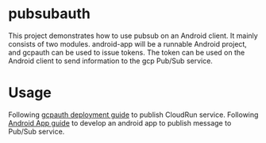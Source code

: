 # pubsubauth
This project demonstrates how to use pubsub on an Android client. It mainly consists of two modules. android-app will be a runnable Android project, and gcpauth can be used to issue tokens. The token can be used on the Android client to send information to the gcp Pub/Sub service.

# Usage
Following [gcpauth deployment guide](./gcpauth/README.MD) to publish CloudRun service.
Following [Android App guide](./android-app/app/README.MD) to develop an android app to publish message to Pub/Sub service.
